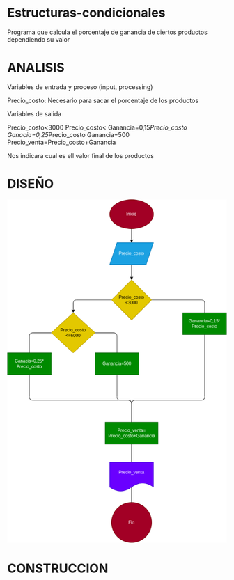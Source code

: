 # Estructuras-condicionales
Programa que calcula el porcentaje de ganancia de ciertos productos dependiendo su valor
# ANALISIS

Variables de entrada y proceso (input, processing)

Precio_costo: Necesario para sacar el porcentaje de los productos

Variables de salida

Precio_costo<3000
Precio_costo<
Ganancia=0,15*Precio_costo
Ganacia=0,25*Precio_costo
Ganancia=500
Precio_venta=Precio_costo+Ganancia

Nos indicara cual es ell valor final de los productos  

# DISEÑO

![Diagrama de flujo](diagrama.png "diagrama de flujo")

# CONSTRUCCION